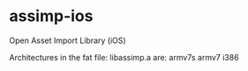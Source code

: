 assimp-ios
==========

Open Asset Import Library (iOS)

Architectures in the fat file: libassimp.a are: armv7s armv7 i386

